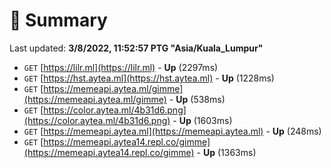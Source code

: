 # 📖 Summary
Last updated: **3/8/2022, 11:52:57 PTG "Asia/Kuala_Lumpur"**

- `GET` [https://lilr.ml](https://lilr.ml) - **Up** (2297ms)
- `GET` [https://hst.aytea.ml](https://hst.aytea.ml) - **Up** (1228ms)
- `GET` [https://memeapi.aytea.ml/gimme](https://memeapi.aytea.ml/gimme) - **Up** (538ms)
- `GET` [https://color.aytea.ml/4b31d6.png](https://color.aytea.ml/4b31d6.png) - **Up** (1603ms)
- `GET` [https://memeapi.aytea.ml](https://memeapi.aytea.ml) - **Up** (248ms)
- `GET` [https://memeapi.aytea14.repl.co/gimme](https://memeapi.aytea14.repl.co/gimme) - **Up** (1363ms)
